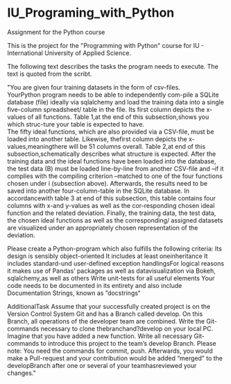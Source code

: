 # IU_Programing_with_Python
Assignment for the Python course

This is the project for the "Programming with Python" course for IU - International University of Applied Science. 

The following text describes the tasks the program needs to execute. The text is quoted from the scribt.

"You are given four training datasets in the form of csv-files.  
YourPython program needs to be able to independently com-pile a SQLite database (file) ideally via sqlalchemy
and load the training data into a single five-column spreadsheet/ table in the file. Its first column depicts the x-values of all functions.
Table 1,at the end of this subsection,shows you which struc-ture your table is expected to have.  
The fifty ideal functions, which are also provided via a CSV-file, must be loaded into another table. 
Likewise, thefirst column depicts the x-values,meaningthere will be 51 columns overall. 
Table 2,at end of this subsection,schematically describes what structure is expected.
After the training data and the ideal functions have been loaded into the database, 
the test data (B) must be loaded line-by-line from another CSV-file and –if it complies with the compiling criterion 
–matched to one of the four functions chosen under i (subsection above). 
Afterwards, the results need to be saved into another four-column-table in the SQLite database.
In accordancewith table 3 at end of this subsection, this table contains four columns with x-and y-values
as well as the cor-responding chosen ideal function and the related deviation.
Finally, the training data, the test data, the chosen ideal functions as well as the corresponding/ assigned datasets
are visualized under an appropriately chosen representation of the deviation.  

Please create a Python-program which also fulfills the following criteria: 
Its design is sensibly object-oriented It includes at least oneinheritance 
It includes standard-und user-defined exception handlingsFor logical reasons
it makes use of Pandas’ packages as well as datavisualization via Bokeh, sqlalchemy,as well as others
Write unit-tests for all useful elements
Your code needs to be documented in its entirety and also include Documentation Strings, known as ”docstrings“

AdditionalTask
Assume that your successfully created project is on the Version Control System Git and has a Branch called develop.
On this Branch, all operations of the developer team are combined. 
Write the Git-commands necessary to clone thebranchand?develop on your local PC. 
Imagine that you have added a new function. 
Write all necessary Git-commands to introduce this project to the team’s develop Branch. 
Please note: You need the commands for commit, push. Afterwards, you would make a Pull-request 
and your contribution would be added “merged” to the developBranch after one or several of your teamhasreviewed your changes."
